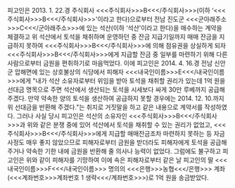 피고인은 2013. 1. 22.경 주식회사 <<<주식회사>>>B<<</주식회사>>>(이하 ‘<<<주식회사>>>B<<</주식회사>>>'이라고 한다)으로부터 전남 진도군 <<<군아래주소>>>C<<</군아래주소>>>에 있는 석산(이하 ‘석산'이라고 한다)을 매수하는 계약을 체결하고 위 석산에서 토석을 채취하며 운영하던 중 잔금 지급기일까지 매매 잔금을 지급하지 못하여 <<<주식회사>>>B<<</주식회사>>>에 의해 점유권을 상실하게 되자 <<<주식회사>>>B<<</주식회사>>>에게 지급할 잔금 중 일부를 마련하기 위해 다른 사람으로부터 금원을 편취하기로 마음먹었다.
이에 피고인은 2014. 4. 16.경 전남 신안군 압해면에 있는 상호불상의 식당에서 피해자 <<<내국인이름>>>E<<</내국인이름>>>에게 "내가 석산 소유자로부터 위임을 받아 토석을 채취할 권리가 있는데 1억 원을 선대금 명목으로 주면 석산에서 생산되는 토석을 시세보다 싸게 30만 루베까지 공급해 주겠다. 만약 약속한 양의 토석을 생산하여 공급하지 못할 경우에는 2014. 12. 10.까지 위 선대금을 반환해 주겠다."는 취지로 거짓말을 하고 같은 내용으로 계약서를 작성하였다.
그러나 사실 당시 피고인은 석산의 소유자인 <<<주식회사>>>B<<</주식회사>>>과 위와 같은 분쟁 중에 있어 석산에서 토석을 채취할 수 있는 권리가 없었고, <<<주식회사>>>B<<</주식회사>>>에게 지급할 매매잔금조차 마련하지 못하는 등 자금 사정도 매우 좋지 않았으므로 피해자로부터 금원을 받더라도 피해자에게 토석을 공급해 주거나 약속한 기한 내에 금원을 반환해 줄 의사나 능력이 없었다.
그럼에도 불구하고 피고인은 위와 같이 피해자를 기망하여 이에 속은 피해자로부터 같은 날 피고인의 딸 <<<내국인이름>>>F<<</내국인이름>>> 명의의 <<<은행>>>농협<<</은행>>> 계좌(<<<계좌번호>>>계좌번호 1 생략<<</계좌번호>>>)로 1억 원을 송금받았다.